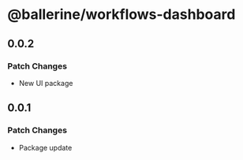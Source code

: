 # @ballerine/workflows-dashboard

## 0.0.2

### Patch Changes

- New UI package

## 0.0.1

### Patch Changes

- Package update
